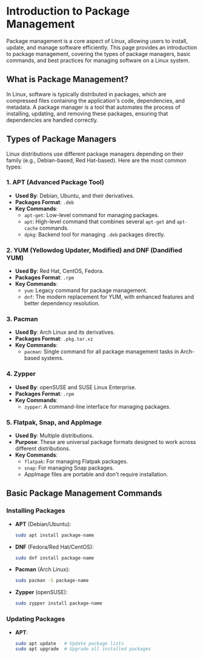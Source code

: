 # Introduction to Package Management

Package management is a core aspect of Linux, allowing users to install, update, and manage software efficiently. This page provides an introduction to package management, covering the types of package managers, basic commands, and best practices for managing software on a Linux system.

## What is Package Management?

In Linux, software is typically distributed in packages, which are compressed files containing the application's code, dependencies, and metadata. A package manager is a tool that automates the process of installing, updating, and removing these packages, ensuring that dependencies are handled correctly.

## Types of Package Managers

Linux distributions use different package managers depending on their family (e.g., Debian-based, Red Hat-based). Here are the most common types:

### 1. **APT (Advanced Package Tool)**

- **Used By**: Debian, Ubuntu, and their derivatives.
- **Packages Format**: `.deb`
- **Key Commands**:
  - `apt-get`: Low-level command for managing packages.
  - `apt`: High-level command that combines several `apt-get` and `apt-cache` commands.
  - `dpkg`: Backend tool for managing `.deb` packages directly.

### 2. **YUM (Yellowdog Updater, Modified) and DNF (Dandified YUM)**

- **Used By**: Red Hat, CentOS, Fedora.
- **Packages Format**: `.rpm`
- **Key Commands**:
  - `yum`: Legacy command for package management.
  - `dnf`: The modern replacement for YUM, with enhanced features and better dependency resolution.
### 3. **Pacman**

- **Used By**: Arch Linux and its derivatives.
- **Packages Format**: `.pkg.tar.xz`
- **Key Commands**:
  - `pacman`: Single command for all package management tasks in Arch-based systems.

### 4. **Zypper**

- **Used By**: openSUSE and SUSE Linux Enterprise.
- **Packages Format**: `.rpm`
- **Key Commands**:
  - `zypper`: A command-line interface for managing packages.

### 5. **Flatpak, Snap, and AppImage**

- **Used By**: Multiple distributions.
- **Purpose**: These are universal package formats designed to work across different distributions.
- **Key Commands**:
  - `flatpak`: For managing Flatpak packages.
  - `snap`: For managing Snap packages.
  - AppImage files are portable and don't require installation.

## Basic Package Management Commands

### Installing Packages

- **APT** (Debian/Ubuntu):

  ```bash
  sudo apt install package-name
  ```

- **DNF** (Fedora/Red Hat/CentOS):

  ```bash
  sudo dnf install package-name
  ```

- **Pacman** (Arch Linux):

  ```bash
  sudo pacman -S package-name
  ```

- **Zypper** (openSUSE):

  ```bash
  sudo zypper install package-name
  ```

### Updating Packages

- **APT**:

  ```bash
  sudo apt update   # Update package lists
  sudo apt upgrade  # Upgrade all installed packages
  ```
